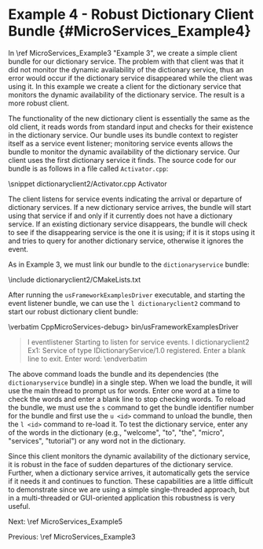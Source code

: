 Example 4 - Robust Dictionary Client Bundle   {#MicroServices_Example4}
===========================================

In \ref MicroServices_Example3 "Example 3", we create a simple client bundle
for our dictionary service. The problem with that client was that it did not
monitor the dynamic availability of the dictionary service, thus an error
would occur if the dictionary service disappeared while the client was using it.
In this example we create a client for the dictionary service that monitors
the dynamic availability of the dictionary service. The result is a more robust
client.

The functionality of the new dictionary client is essentially the same as the
old client, it reads words from standard input and checks for their existence
in the dictionary service. Our bundle uses its bundle context to register itself
as a service event listener; monitoring service events allows the bundle to
monitor the dynamic availability of the dictionary service. Our client uses the
first dictionary service it finds. The source code for our bundle is as follows
in a file called `Activator.cpp`:

\snippet dictionaryclient2/Activator.cpp Activator

The client listens for service events indicating the arrival or departure of
dictionary services. If a new dictionary service arrives, the bundle will start
using that service if and only if it currently does not have a dictionary service.
If an existing dictionary service disappears, the bundle will check to see if the
disappearing service is the one it is using; if it is it stops using it and tries
to query for another dictionary service, otherwise it ignores the event.

As in Example 3, we must link our bundle to the `dictionaryservice` bundle:

\include dictionaryclient2/CMakeLists.txt

After running the `usFrameworkExamplesDriver` executable, and starting the event
listener bundle, we can use the `l dictionaryclient2` command to start
our robust dictionary client bundle:

\verbatim
CppMicroServices-debug> bin/usFrameworkExamplesDriver
> l eventlistener
Starting to listen for service events.
> l dictionaryclient2
Ex1: Service of type IDictionaryService/1.0 registered.
Enter a blank line to exit.
Enter word:
\endverbatim

The above command loads the bundle and its dependencies (the `dictionaryservice`
bundle) in a single step. When we load the bundle, it will use the main thread to
prompt us for words. Enter one word at a time to check the words and enter a
blank line to stop checking words. To reload the bundle, we must use the `s`
command to get the bundle identifier number for the bundle and first use the
`u <id>` command to unload the bundle, then the `l <id>` command to re-load it.
To test the dictionary service, enter any of the words in the dictionary
(e.g., "welcome", "to", "the", "micro", "services", "tutorial") or any word not
in the dictionary.

Since this client monitors the dynamic availability of the dictionary service,
it is robust in the face of sudden departures of the dictionary service.
Further, when a dictionary service arrives, it automatically gets the service if
it needs it and continues to function. These capabilities are a little difficult
to demonstrate since we are using a simple single-threaded approach, but in a
multi-threaded or GUI-oriented application this robustness is very useful.

Next: \ref MicroServices_Example5

Previous: \ref MicroServices_Example3
